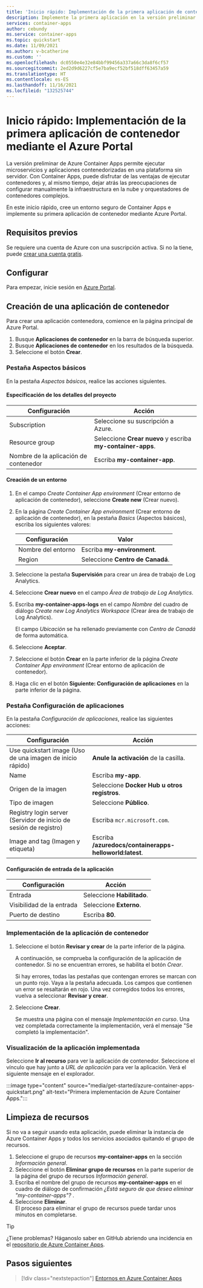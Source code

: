 ```yaml
---
title: 'Inicio rápido: Implementación de la primera aplicación de contenedor mediante el Azure Portal'
description: Implemente la primera aplicación en la versión preliminar de Azure Container Apps mediante Azure Portal.
services: container-apps
author: cebundy
ms.service: container-apps
ms.topic: quickstart
ms.date: 11/09/2021
ms.author: v-bcatherine
ms.custom: ''
ms.openlocfilehash: dc0550e4e32e84bbf99456a337a66c3da8f6cf57
ms.sourcegitcommit: 2ed2d9d6227cf5e7ba9ecf52bf518dff63457a59
ms.translationtype: HT
ms.contentlocale: es-ES
ms.lasthandoff: 11/16/2021
ms.locfileid: "132525744"
---
```

# <a name="quickstart-deploy-your-first-container-app-using-the-azure-portal"></a>Inicio rápido: Implementación de la primera aplicación de contenedor mediante el Azure Portal

La versión preliminar de Azure Container Apps permite ejecutar microservicios y aplicaciones contenedorizadas en una plataforma sin servidor. Con Container Apps, puede disfrutar de las ventajas de ejecutar contenedores y, al mismo tiempo, dejar atrás las preocupaciones de configurar manualmente la infraestructura en la nube y orquestadores de contenedores complejos.

En este inicio rápido, cree un entorno seguro de Container Apps e implemente su primera aplicación de contenedor mediante Azure Portal.

## <a name="prerequisites"></a>Requisitos previos

Se requiere una cuenta de Azure con una suscripción activa. Si no la tiene, puede [crear una cuenta gratis](https://azure.microsoft.com/free/?WT.mc_id=A261C142F).

## <a name="setup"></a>Configurar

Para empezar, inicie sesión en [Azure Portal](https://portal.azure.com).
<!--
Do we need to include steps to login?  Probably not..
-->

## <a name="create-a-container-app"></a>Creación de una aplicación de contenedor

Para crear una aplicación contenedora, comience en la página principal de Azure Portal.

1. Busque **Aplicaciones de contenedor** en la barra de búsqueda superior.
1. Busque **Aplicaciones de contenedor** en los resultados de la búsqueda.
1. Seleccione el botón **Crear**.

### <a name="basics-tab"></a>Pestaña Aspectos básicos

En la pestaña *Aspectos básicos*, realice las acciones siguientes.

#### <a name="enter-project-details"></a>Especificación de los detalles del proyecto

| Configuración | Acción |
|---|---|
| Subscription | Seleccione su suscripción a Azure. |
| Resource group | Seleccione **Crear nuevo** y escriba **my-container-apps**. |
| Nombre de la aplicación de contenedor |  Escriba **my-container-app**. |

#### <a name="create-an-environment"></a>Creación de un entorno
 
1. En el campo *Create Container App environment* (Crear entorno de aplicación de contenedor), seleccione **Create new** (Crear nuevo).
1. En la página *Create Container App environment* (Crear entorno de aplicación de contenedor), en la pestaña *Basics* (Aspectos básicos), escriba los siguientes valores:

    | Configuración | Valor |
    |---|---|
    | Nombre del entorno | Escriba **my-environment**. | 
    | Region | Seleccione **Centro de Canadá**. |

1. Seleccione la pestaña **Supervisión** para crear un área de trabajo de Log Analytics.
1. Seleccione **Crear nuevo** en el campo *Área de trabajo de Log Analytics*.
1. Escriba **my-container-apps-logs** en el campo *Nombre* del cuadro de diálogo *Create new Log Analytics Workspace* (Crear área de trabajo de Log Analytics).
  
    El campo *Ubicación* se ha rellenado previamente con *Centro de Canadá* de forma automática.
1. Seleccione **Aceptar**.
1. Seleccione el botón **Crear** en la parte inferior de la página *Create Container App environment* (Crear entorno de aplicación de contenedor).
1. Haga clic en el botón **Siguiente: Configuración de aplicaciones** en la parte inferior de la página.

### <a name="app-settings-tab"></a>Pestaña Configuración de aplicaciones

En la pestaña *Configuración de aplicaciones*, realice las siguientes acciones:

| Configuración | Acción |
|---|---|
| Use quickstart image (Uso de una imagen de inicio rápido) | **Anule la activación** de la casilla. |
| Name | Escriba **my-app**. <!-- I don't know what name to use --> |
| Origen de la imagen | Seleccione **Docker Hub u otros registros**. |
| Tipo de imagen | Seleccione **Público**. |
| Registry login server (Servidor de inicio de sesión de registro) | Escriba `mcr.microsoft.com`. |  
| Image and tag (Imagen y etiqueta) | Escriba **/azuredocs/containerapps-helloworld:latest**. |

#### <a name="application-ingress-settings"></a>Configuración de entrada de la aplicación

| Configuración | Acción |
|---|---|
| Entrada | Seleccione **Habilitado**. |
| Visibilidad de la entrada | Seleccione **Externo**. |
| Puerto de destino | Escriba **80**. |

### <a name="deploying-the-container-app"></a>Implementación de la aplicación de contenedor

1. Seleccione el botón **Revisar y crear** de la parte inferior de la página.  

    A continuación, se comprueba la configuración de la aplicación de contenedor. Si no se encuentran errores, se habilita el botón *Crear*.  

    Si hay errores, todas las pestañas que contengan errores se marcan con un punto rojo.  Vaya a la pestaña adecuada. Los campos que contienen un error se resaltarán en rojo.  Una vez corregidos todos los errores, vuelva a seleccionar **Revisar y crear**.

1. Seleccione **Crear**.

    Se muestra una página con el mensaje *Implementación en curso*.  Una vez completada correctamente la implementación, verá el mensaje "Se completó la implementación".

### <a name="view-your-deployed-application"></a>Visualización de la aplicación implementada

Seleccione **Ir al recurso** para ver la aplicación de contenedor.  Seleccione el vínculo que hay junto a *URL de aplicación* para ver la aplicación. Verá el siguiente mensaje en el explorador.

:::image type="content" source="media/get-started/azure-container-apps-quickstart.png" alt-text="Primera implementación de Azure Container Apps.":::

## <a name="clean-up-resources"></a>Limpieza de recursos

Si no va a seguir usando esta aplicación, puede eliminar la instancia de Azure Container Apps y todos los servicios asociados quitando el grupo de recursos.

1. Seleccione el grupo de recursos **my-container-apps** en la sección *Información general*.
1. Seleccione el botón **Eliminar grupo de recursos** en la parte superior de la página del grupo de recursos *Información general*.
1. Escriba el nombre del grupo de recursos **my-container-apps** en el cuadro de diálogo de confirmación *¿Está seguro de que desea eliminar "my-container-apps"?* .
1. Seleccione **Eliminar**.  
    El proceso para eliminar el grupo de recursos puede tardar unos minutos en completarse.


> [!TIP]
> ¿Tiene problemas? Háganoslo saber en GitHub abriendo una incidencia en el [repositorio de Azure Container Apps](https://github.com/microsoft/azure-container-apps).

## <a name="next-steps"></a>Pasos siguientes

> [!div class="nextstepaction"]
> [Entornos en Azure Container Apps](environment.md)
